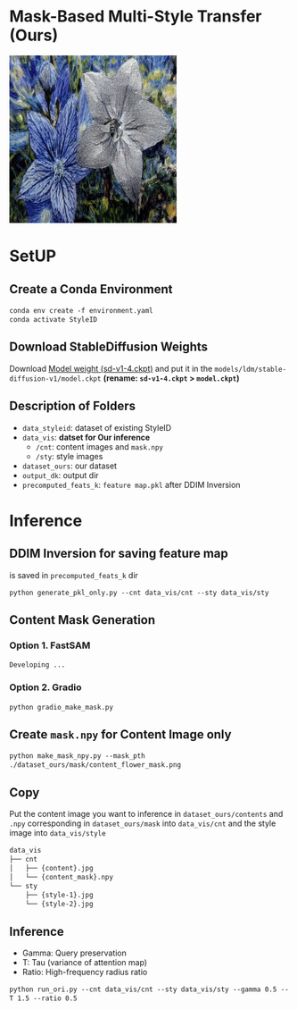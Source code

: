 # Mask-Based Multi-Style Transfer  (Ours)

<img src="./output_dk/ours_multi.png" width="300">

# SetUP

## Create a Conda Environment

```
conda env create -f environment.yaml
conda activate StyleID
```

## Download StableDiffusion Weights

Download <a href='https://huggingface.co/CompVis/stable-diffusion-v-1-4-original/tree/main'>Model weight (sd-v1-4.ckpt)</a> and put it in the `models/ldm/stable-diffusion-v1/model.ckpt` **(rename: `sd-v1-4.ckpt` > `model.ckpt`)**

## Description of Folders

- `data_styleid`: dataset of existing StyleID
- `data_vis`: **datset for Our inference**
    - `/cnt`: content images and `mask.npy`
    - `/sty`: style images
- `dataset_ours`: our dataset
- `output_dk`: output dir
- `precomputed_feats_k`: `feature map.pkl` after DDIM Inversion

# Inference

## DDIM Inversion for saving feature map

is saved in `precomputed_feats_k` dir

```
python generate_pkl_only.py --cnt data_vis/cnt --sty data_vis/sty
```

## Content Mask Generation

### Option 1. FastSAM

```
Developing ...
```

### Option 2. Gradio

```
python gradio_make_mask.py
```

## Create `mask.npy` for Content Image only

```
python make_mask_npy.py --mask_pth ./dataset_ours/mask/content_flower_mask.png
```

## Copy 
Put the content image you want to inference in `dataset_ours/contents` and `.npy` corresponding in `dataset_ours/mask` into `data_vis/cnt` and the style image into `data_vis/style`

```
data_vis
├── cnt
│   ├── {content}.jpg
│   └── {content_mask}.npy
└── sty
    ├── {style-1}.jpg
    └── {style-2}.jpg
```


## Inference

- Gamma: Query preservation
- T: Tau (variance of attention map)
- Ratio: High-frequency radius ratio

```
python run_ori.py --cnt data_vis/cnt --sty data_vis/sty --gamma 0.5 --T 1.5 --ratio 0.5
```
